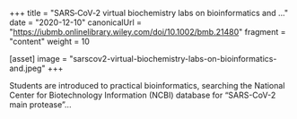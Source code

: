 +++
title = "SARS‐CoV‐2 virtual biochemistry labs on bioinformatics and ..."
date = "2020-12-10"
canonicalUrl = "https://iubmb.onlinelibrary.wiley.com/doi/10.1002/bmb.21480"
fragment = "content"
weight = 10

[asset]
    image = "sarscov2-virtual-biochemistry-labs-on-bioinformatics-and.jpeg"
+++

Students are introduced to practical bioinformatics, searching the National 
Center for Biotechnology Information (NCBI) database for “SARS-CoV-2 main 
protease”...
